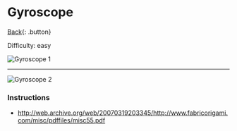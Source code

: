 # Gyroscope
[Back](../../index.md){: .button}

Difficulty: easy

![Gyroscope 1](https://mark1626.github.io/knowledge/assets/origami/cubes/gyroscope-1.jpg)

---

![Gyroscope 2](https://mark1626.github.io/knowledge/assets/origami/cubes/gyroscope-2.jpg)

### Instructions

- http://web.archive.org/web/20070319203345/http://www.fabricorigami.com/misc/pdffiles/misc55.pdf